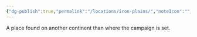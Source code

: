 ```yaml
---
{"dg-publish":true,"permalink":"/locations/iron-plains/","noteIcon":"","created":"2024-09-17T23:42:32.444+01:00","updated":"2024-12-13T17:45:57.523+00:00"}
---
```


A place found on another continent than where the campaign is set.